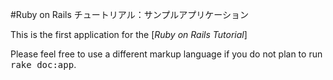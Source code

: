 #Ruby on Rails チュートリアル：サンプルアプリケーション

This is the first application for the
[*Ruby on Rails Tutorial*]

Please feel free to use a different markup language if you do not plan to run
<tt>rake doc:app</tt>.
